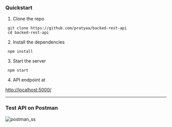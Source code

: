 ### Quickstart
1) Clone the repo
```
 git clone https://github.com/pratyaa/backed-rest-api
 cd backed-rest-api
```

2) Install the dependencies
```
 npm install
```

3) Start the server
```
 npm start
```

4) API endpoint at 

[http://localhost:5000/](http://localhost:5000/)
<hr>

### Test API on Postman
![postman_ss](https://user-images.githubusercontent.com/41120205/117574470-d7934e80-b0fa-11eb-98f6-0ac14e39897a.PNG)
